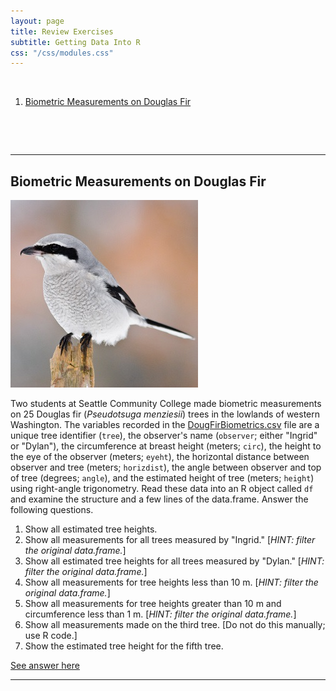 ```yaml
---
layout: page
title: Review Exercises
subtitle: Getting Data Into R
css: "/css/modules.css"
---
```


&nbsp;


1. [Biometric Measurements on Douglas Fir](#biometric-measurements-on-douglas-fir)

&nbsp;

&nbsp;

----

## Biometric Measurements on Douglas Fir
<img src="zimgs/shrike.jpg" alt="Douglas Fir" class="img-right">

Two students at Seattle Community College made biometric measurements on 25 Douglas fir (*Pseudotsuga menziesii*) trees in the lowlands of western Washington. The variables recorded in the [DougFirBiometrics.csv](https://raw.githubusercontent.com/droglenc/NCData/master/DougFirBiometrics.csv) file are a unique tree identifier (`tree`), the observer's name (`observer`; either "Ingrid" or "Dylan"), the circumference at breast height (meters; `circ`), the height to the eye of the observer (meters; `eyeht`), the horizontal distance between observer and tree (meters; `horizdist`), the angle between observer and top of tree (degrees; `angle`), and the estimated height of tree (meters; `height`) using right-angle trigonometry. Read these data into an R object called `df` and examine the structure and a few lines of the data.frame. Answer the following questions.


1. Show all estimated tree heights.
1. Show all measurements for all trees measured by "Ingrid." [*HINT: filter the original data.frame.*]
1. Show all estimated tree heights for all trees measured by "Dylan." [*HINT: filter the original data.frame.*]
1. Show all measurements for tree heights less than 10 m. [*HINT: filter the original data.frame.*]
1. Show all measurements for tree heights greater than 10 m and circumference less than 1 m. [*HINT: filter the original data.frame.*]
1. Show all measurements made on the third tree. [Do not do this manually; use R code.]
1. Show the estimated tree height for the fifth tree.

[See answer here](zRevExAns/GettingDataIntoR.html#biometric-measurements-on-douglas-fir)

----
